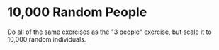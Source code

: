 # 10,000 Random People

Do all of the same exercises as the "3 people" exercise, but scale it to 10,000 random individuals.

